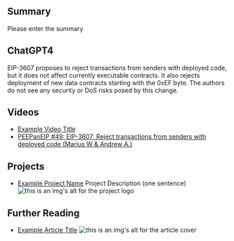 ## Summary

Please enter the summary

## ChatGPT4

EIP-3607 proposes to reject transactions from senders with deployed code, but it does not affect currently executable contracts. It also rejects deployment of new data contracts starting with the 0xEF byte. The authors do not see any security or DoS risks posed by this change.

## Videos

- [Example Video Title](https://www.youtube.com/watch?v=TDGq4aeevgY)
- [PEEPanEIP #49: EIP-3607: Reject transactions from senders with deployed code (Marius W & Andrew A.)](https://www.youtube.com/watch?v=wnRBsjDVQnI&list=PL4cwHXAawZxqu0PKKyMzG_3BJV_xZTi1F&index=64)

## Projects

- [Example Project Name](https://xxxx.xxx/xxxxx) Project Description (one sentence) ![this is an img's alt for the project logo](https://xxxx.xxx/project-logo.xxx)

## Further Reading

- [Example Article Title](https://xxxx.xxx/xxxxx) ![this is an img's alt for the article cover](https://xxxx.xxx/article-cover.xxx)
